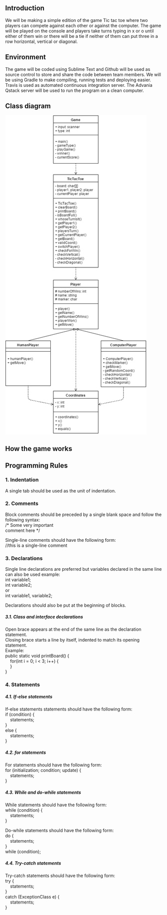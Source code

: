 ## Introduction
We will be making a simple edition of the game Tic tac toe where two players can compete against each other or against the computer. The game will be played on the console and players take turns typing in x or o until either of them win or there will be a tie if neither of them can put three in a row horizontal, vertical or diagonal.

## Environment
The game will be coded using Sublime Text and Github will be used as source control to store and share the code between team members. We will be using Gradle to make compiling, running tests and deploying easier. Travis is used as automated continuous integration server. The Advania Qstack server will be used to run the program on a clean computer.

## Class diagram
![alt text](https://github.com/T-303-HUGB/TicTacToe/blob/master/docs/ClassDiagramTicTacToe.png "TicTacToe class diagram")

## How the game works


## Programming Rules
### 1. Indentation
A single tab should be used as the unit of indentation.

### 2. Comments
Block comments should be preceded by a single blank space and follow the following syntax:  
	/* Some very important  
	comment here */  

Single-line comments should have the following form:  
	//this is a single-line comment  

### 3. Declarations
Single line declarations are preferred but variables declared in the same line can also be used example:  
int variable1;  
int variable2;  
or  
int variable1, variable2;  

Declarations should also be put at the beginning of blocks.  

##### 3.1. Class and interface declarations
Open brace appears at the end of the same line as the declaration statement.  
Closing brace starts a line by itself, indented to match its opening statement.  
Example:  
public static void printBoard() {  
&nbsp;&nbsp;&nbsp;&nbsp;for(int i = 0; i < 3; i++) {  
&nbsp;&nbsp;&nbsp;&nbsp;}  
}

### 4. Statements
##### 4.1. If-else statements
If-else statements statements should have the following form:  
if (condition) {  
&nbsp;&nbsp;&nbsp;&nbsp;statements;  
}  
else {  
&nbsp;&nbsp;&nbsp;&nbsp;statements;  
}

##### 4.2. for statements
For statements should have the following form:  
for (initialization; condition; update) {  
&nbsp;&nbsp;&nbsp;&nbsp;statements;  
}  

##### 4.3. While and do-while statements
While statements should have the following form:  
while (condition) {   
&nbsp;&nbsp;&nbsp;&nbsp;statements;   
}  

Do-while statements should have the following form:  
do {  
&nbsp;&nbsp;&nbsp;&nbsp;statements;  
}  
while (condition);  

##### 4.4. Try-catch statements  
Try-catch statements should have the following form:  
try {  
&nbsp;&nbsp;&nbsp;&nbsp;statements;  
}  
catch (ExceptionClass e) {  
&nbsp;&nbsp;&nbsp;&nbsp;statements;  
}  

